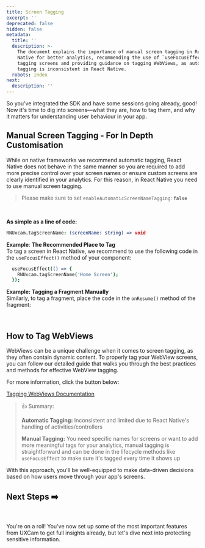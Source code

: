 ```yaml
---
title: Screen Tagging
excerpt: ''
deprecated: false
hidden: false
metadata:
  title: ''
  description: >-
    The document explains the importance of manual screen tagging in React
    Native for better analytics, recommending the use of `useFocusEffect()` for
    tagging screens and providing guidance on tagging WebViews, as automatic
    tagging is inconsistent in React Native.
  robots: index
next:
  description: ''
---
```

So you've integrated the SDK and have some sessions going already, good! Now it's time to dig into screens—what they are, how to tag them, and why it matters for understanding user behaviour in your app.

## Manual Screen Tagging - For In Depth Customisation

While on native frameworks we recommend automatic tagging, React Native does not behave in the same manner  so you are required to add more precise control over your screen names or ensure custom screens are clearly identified in your analytics. For this reason, in React Native you need to use manual screen tagging.

> Please make sure to set `enableAutomaticScreenNameTagging`: **`false`**

<br />

**As simple as a line of code:**

```coffeescript React Native
RNUxcam.tagScreenName: (screenName: string) => void
```

**Example**: **The Recommended Place to Tag**\
To tag a screen in React Native, we recommend to use the following code in the `useFocusEffect()` method of your component:

```coffeescript Android
  useFocusEffect(() => {
    RNUxcam.tagScreenName('Home Screen');
  });
```

**Example: Tagging a Fragment Manually**\
Similarly, to tag a fragment, place the code in the `onResume()` method of the fragment:

<br />

## How to Tag WebViews

WebViews can be a unique challenge when it comes to screen tagging, as they often contain dynamic content. To properly tag your WebView screens, you can follow our detailed guide that walks you through the best practices and methods for effective WebView tagging.

For more information, click the button below:

[Tagging WebViews Documentation](/docs/web-view-tagging)

> 👍 Summary:
>
> **Automatic Tagging:** Inconsistent and limited due to React Native's handling of activities/controllers
>
> **Manual Tagging:** You need specific names for screens or want to add more meaningful tags for your analytics, manual tagging is straightforward and can be done in the lifecycle methods like  `useFocusEffect` to make sure it's tagged every time it shows up

With this approach, you'll be well-equipped to make data-driven decisions based on how users move through your app's screens.

## Next Steps ➡️

<br />

You're on a roll! You've now set up some of the most important features from UXCam to get full insights already, but let's dive next into protecting sensitive information.
